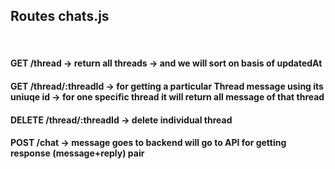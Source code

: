## Routes chats.js 
<br/>

#### GET /thread  -> return all threads -> and we will sort on basis of updatedAt 
#### GET /thread/:threadId -> for getting a particular Thread message using its uniuqe id  -> for one specific thread it will return all message of that thread 
#### DELETE /thread/:threadId -> delete individual thread 
#### POST /chat -> message goes to backend will go to API for getting response (message+reply) pair
